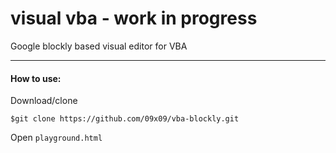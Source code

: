 # visual vba - work in progress

Google blockly based visual editor for VBA

---

#### How to use:

Download/clone

```
$git clone https://github.com/09x09/vba-blockly.git
```

Open `playground.html`

